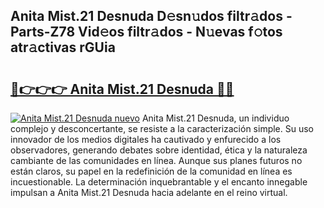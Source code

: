 ## Anita Mist.21 Desnuda D𝚎sn𝚞dos filtr𝚊dos - Parts-Z78 Vid𝚎os filtr𝚊dos - N𝚞evas f𝚘tos atr𝚊ctivas rGUia

# <h2><a href="http://mbctzq0.tromn.icu/?c=Anita+Mist.21+Desnuda">🔗👉👉👉 Anita Mist.21 Desnuda 🔗🔗</a></h2>

[![Anita Mist.21 Desnuda nuevo](https://i.imgur.com/pEAQMta.gif)](http://mbctzq0.tromn.icu/?c=Anita+Mist.21+Desnuda)
Anita Mist.21 Desnuda, un individuo complejo y desconcertante, se resiste a la caracterización simple. Su uso innovador de los medios digitales ha cautivado y enfurecido a los observadores, generando debates sobre identidad, ética y la naturaleza cambiante de las comunidades en línea. Aunque sus planes futuros no están claros, su papel en la redefinición de la comunidad en línea es incuestionable. La determinación inquebrantable y el encanto innegable impulsan a Anita Mist.21 Desnuda hacia adelante en el reino virtual.
